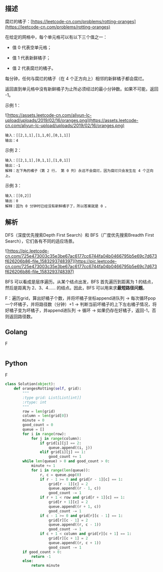 ## 描述

腐烂的橘子：[https://leetcode-cn.com/problems/rotting-oranges](https://leetcode-cn.com/problems/rotting-oranges)

在给定的网格中，每个单元格可以有以下三个值之一：

- 值 0 代表空单元格；

- 值 1 代表新鲜橘子；

- 值 2 代表腐烂的橘子。

每分钟，任何与腐烂的橘子（在 4 个正方向上）相邻的新鲜橘子都会腐烂。

返回直到单元格中没有新鲜橘子为止所必须经过的最小分钟数。如果不可能，返回 -1。

示例 1：

![https://assets.leetcode-cn.com/aliyun-lc-upload/uploads/2019/02/16/oranges.png](https://assets.leetcode-cn.com/aliyun-lc-upload/uploads/2019/02/16/oranges.png)

```
输入：[[2,1,1],[1,1,0],[0,1,1]]
输出：4
```

示例 2：

```
输入：[[2,1,1],[0,1,1],[1,0,1]]
输出：-1
解释：左下角的橘子（第 2 行， 第 0 列）永远不会腐烂，因为腐烂只会发生在 4 个正向上。
```

示例 3：

```
输入：[[0,2]]
输出：0
解释：因为 0 分钟时已经没有新鲜橘子了，所以答案就是 0 。
```

## 解析

DFS（深度优先搜索Depth First Search）和 BFS（广度优先搜索Breadth First Search），它们各有不同的适应场景。

![https://pic.leetcode-cn.com/725e473003c35e3be67ac6177cc6744fa04b0466795b5e69c7d673f626206b86-file_1583293748397](https://pic.leetcode-cn.com/725e473003c35e3be67ac6177cc6744fa04b0466795b5e69c7d673f626206b86-file_1583293748397)

BFS 可以看成是层序遍历。从某个结点出发，BFS 首先遍历到距离为 1 的结点，然后是距离为 2、3、4…… 的结点。因此，BFS 可以用来求**最短路径问题**。

F：遍历grid，算出好橘子个数，并将坏橘子坐标append进队列 -> 每次循环pop一个坏橘子，并将路径数（分钟）+1 -> 判断当前坏橘子的上下左右橘子情况，将好橘子变为坏橘子，并append进队列 -> 循环 -> 如果仍存在好橘子，返回-1，否则返回路径数。

## Golang

F

```go

```

## Python

F

```python
class Solution(object):
    def orangesRotting(self, grid):
        """
        :type grid: List[List[int]]
        :rtype: int
        """
        row = len(grid)
        column = len(grid[0])
        minute = 0
        good_count = 0
        queue = []
        for i in range(row):
            for j in range(column):
                if grid[i][j] == 2:
                    queue.append((i, j))
                elif grid[i][j] == 1:
                    good_count += 1
        while len(queue) > 0 and good_count > 0:
            minute += 1
            for i in range(len(queue)):
                r, c = queue.pop(0)
                if r - 1 >= 0 and grid[r - 1][c] == 1:
                    grid[r - 1][c] = 2
                    queue.append((r - 1, c))
                    good_count -= 1
                if r + 1 < row and grid[r + 1][c] == 1:
                    grid[r + 1][c] = 2
                    queue.append((r + 1, c))
                    good_count -= 1
                if c - 1 >= 0 and grid[r][c - 1] == 1:
                    grid[r][c - 1] = 2
                    queue.append((r, c - 1))
                    good_count -= 1
                if c + 1 < column and grid[r][c + 1] == 1:
                    grid[r][c + 1] = 2
                    queue.append((r, c + 1))
                    good_count -= 1
        if good_count > 0:
            return -1
        else:
            return minute
```
